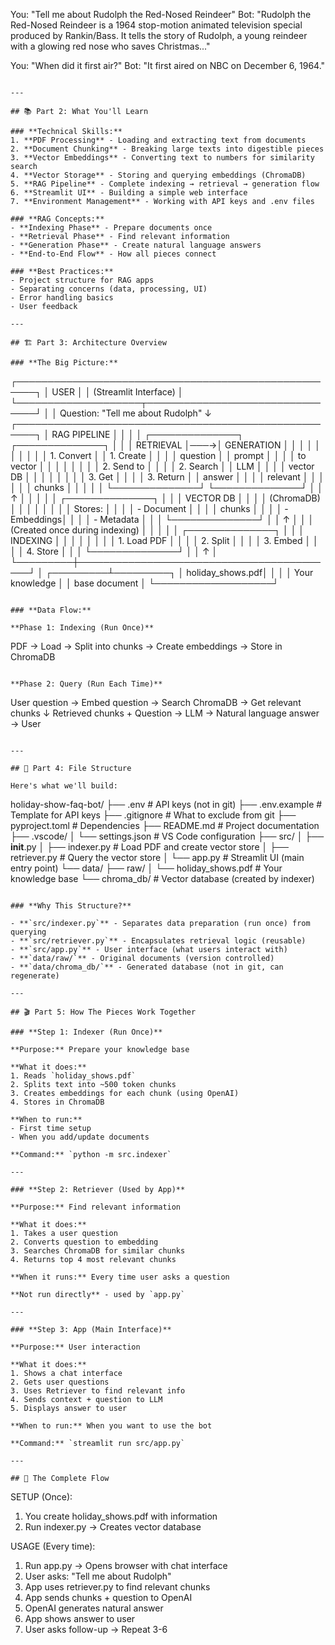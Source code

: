 You: "Tell me about Rudolph the Red-Nosed Reindeer"
Bot: "Rudolph the Red-Nosed Reindeer is a 1964 stop-motion
animated television special produced by Rankin/Bass.
It tells the story of Rudolph, a young reindeer with
a glowing red nose who saves Christmas..."

You: "When did it first air?"
Bot: "It first aired on NBC on December 6, 1964."

```

---

## 📚 Part 2: What You'll Learn

### **Technical Skills:**
1. **PDF Processing** - Loading and extracting text from documents
2. **Document Chunking** - Breaking large texts into digestible pieces
3. **Vector Embeddings** - Converting text to numbers for similarity search
4. **Vector Storage** - Storing and querying embeddings (ChromaDB)
5. **RAG Pipeline** - Complete indexing → retrieval → generation flow
6. **Streamlit UI** - Building a simple web interface
7. **Environment Management** - Working with API keys and .env files

### **RAG Concepts:**
- **Indexing Phase** - Prepare documents once
- **Retrieval Phase** - Find relevant information
- **Generation Phase** - Create natural language answers
- **End-to-End Flow** - How all pieces connect

### **Best Practices:**
- Project structure for RAG apps
- Separating concerns (data, processing, UI)
- Error handling basics
- User feedback

---

## 🏗️ Part 3: Architecture Overview

### **The Big Picture:**
```

┌─────────────────────────────────────────────────────┐
│ USER │
│ (Streamlit Interface) │
└────────────────────┬────────────────────────────────┘
│
│ Question: "Tell me about Rudolph"
↓
┌─────────────────────────────────────────────────────┐
│ RAG PIPELINE │
│ │
│ ┌──────────────┐ ┌──────────────┐ │
│ │ RETRIEVAL │───→│ GENERATION │ │
│ │ │ │ │ │
│ │ 1. Convert │ │ 1. Create │ │
│ │ question │ │ prompt │ │
│ │ to vector │ │ │ │
│ │ │ │ 2. Send to │ │
│ │ 2. Search │ │ LLM │ │
│ │ vector DB │ │ │ │
│ │ │ │ 3. Get │ │
│ │ 3. Return │ │ answer │ │
│ │ relevant │ │ │ │
│ │ chunks │ │ │ │
│ └──────────────┘ └──────────────┘ │
│ ↑ │
│ │ │
│ ┌──────────────┐ │
│ │ VECTOR DB │ │
│ │ (ChromaDB) │ │
│ │ │ │
│ │ Stores: │ │
│ │ - Document │ │
│ │ chunks │ │
│ │ - Embeddings│ │
│ │ - Metadata │ │
│ └──────────────┘ │
│ ↑ │
│ │ (Created once during indexing) │
│ │ │
│ ┌──────────────┐ │
│ │ INDEXING │ │
│ │ │ │
│ │ 1. Load PDF │ │
│ │ 2. Split │ │
│ │ 3. Embed │ │
│ │ 4. Store │ │
│ └──────────────┘ │
│ ↑ │
└─────────┼──────────────────────────────────────────┘
│
┌─────────┴─────────┐
│ holiday_shows.pdf│
│ │
│ Your knowledge │
│ base document │
└───────────────────┘

```

### **Data Flow:**

**Phase 1: Indexing (Run Once)**
```

PDF → Load → Split into chunks → Create embeddings → Store in ChromaDB

```

**Phase 2: Query (Run Each Time)**
```

User question → Embed question → Search ChromaDB → Get relevant chunks
↓
Retrieved chunks + Question → LLM → Natural language answer → User

```

---

## 📁 Part 4: File Structure

Here's what we'll build:
```

holiday-show-faq-bot/
├── .env # API keys (not in git)
├── .env.example # Template for API keys
├── .gitignore # What to exclude from git
├── pyproject.toml # Dependencies
├── README.md # Project documentation
├── .vscode/
│ └── settings.json # VS Code configuration
├── src/
│ ├── **init**.py
│ ├── indexer.py # Load PDF and create vector store
│ ├── retriever.py # Query the vector store
│ └── app.py # Streamlit UI (main entry point)
└── data/
├── raw/
│ └── holiday_shows.pdf # Your knowledge base
└── chroma_db/ # Vector database (created by indexer)

```

### **Why This Structure?**

- **`src/indexer.py`** - Separates data preparation (run once) from querying
- **`src/retriever.py`** - Encapsulates retrieval logic (reusable)
- **`src/app.py`** - User interface (what users interact with)
- **`data/raw/`** - Original documents (version controlled)
- **`data/chroma_db/`** - Generated database (not in git, can regenerate)

---

## 🎬 Part 5: How The Pieces Work Together

### **Step 1: Indexer (Run Once)**

**Purpose:** Prepare your knowledge base

**What it does:**
1. Reads `holiday_shows.pdf`
2. Splits text into ~500 token chunks
3. Creates embeddings for each chunk (using OpenAI)
4. Stores in ChromaDB

**When to run:**
- First time setup
- When you add/update documents

**Command:** `python -m src.indexer`

---

### **Step 2: Retriever (Used by App)**

**Purpose:** Find relevant information

**What it does:**
1. Takes a user question
2. Converts question to embedding
3. Searches ChromaDB for similar chunks
4. Returns top 4 most relevant chunks

**When it runs:** Every time user asks a question

**Not run directly** - used by `app.py`

---

### **Step 3: App (Main Interface)**

**Purpose:** User interaction

**What it does:**
1. Shows a chat interface
2. Gets user questions
3. Uses Retriever to find relevant info
4. Sends context + question to LLM
5. Displays answer to user

**When to run:** When you want to use the bot

**Command:** `streamlit run src/app.py`

---

## 🔄 The Complete Flow
```

SETUP (Once):

1. You create holiday_shows.pdf with information
2. Run indexer.py → Creates vector database

USAGE (Every time):

1. Run app.py → Opens browser with chat interface
2. User asks: "Tell me about Rudolph"
3. App uses retriever.py to find relevant chunks
4. App sends chunks + question to OpenAI
5. OpenAI generates natural answer
6. App shows answer to user
7. User asks follow-up → Repeat 3-6
